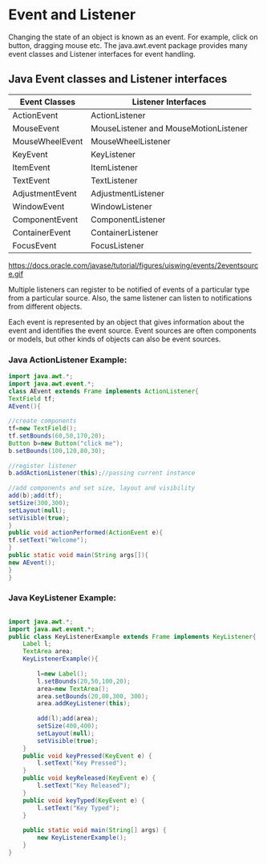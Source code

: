 # Event and Listener 

Changing the state of an object is known as an event. For example, click on button, dragging mouse etc. The java.awt.event package provides many event classes and Listener interfaces for event handling.


## Java Event classes and Listener interfaces

| Event Classes | Listener Interfaces|
|-------------------|--------------------|
| ActionEvent | ActionListener |
| MouseEvent | MouseListener and MouseMotionListener |
| MouseWheelEvent | MouseWheelListener |
| KeyEvent |	KeyListener |
| ItemEvent |	ItemListener |
| TextEvent |	TextListener |
| AdjustmentEvent | AdjustmentListener |
| WindowEvent | WindowListener |
| ComponentEvent	| ComponentListener |
| ContainerEvent	| ContainerListener |
| FocusEvent	| FocusListener |



https://docs.oracle.com/javase/tutorial/figures/uiswing/events/2eventsource.gif

Multiple listeners can register to be notified of events of a particular type from a particular source. Also, the same listener can listen to notifications from different objects.

Each event is represented by an object that gives information about the event and identifies the event source. Event sources are often components or models, but other kinds of objects can also be event sources.


### Java ActionListener Example:
```java
import java.awt.*;  
import java.awt.event.*;  
class AEvent extends Frame implements ActionListener{  
TextField tf;  
AEvent(){  
  
//create components  
tf=new TextField();  
tf.setBounds(60,50,170,20);  
Button b=new Button("click me");  
b.setBounds(100,120,80,30);  
  
//register listener  
b.addActionListener(this);//passing current instance  
  
//add components and set size, layout and visibility  
add(b);add(tf);  
setSize(300,300);  
setLayout(null);  
setVisible(true);  
}  
public void actionPerformed(ActionEvent e){  
tf.setText("Welcome");  
}  
public static void main(String args[]){  
new AEvent();  
}  
}  
```

### Java KeyListener Example:
```java

import java.awt.*;  
import java.awt.event.*;  
public class KeyListenerExample extends Frame implements KeyListener{  
    Label l;  
    TextArea area;  
    KeyListenerExample(){  
          
        l=new Label();  
        l.setBounds(20,50,100,20);  
        area=new TextArea();  
        area.setBounds(20,80,300, 300);  
        area.addKeyListener(this);  
          
        add(l);add(area);  
        setSize(400,400);  
        setLayout(null);  
        setVisible(true);  
    }  
    public void keyPressed(KeyEvent e) {  
        l.setText("Key Pressed");  
    }  
    public void keyReleased(KeyEvent e) {  
        l.setText("Key Released");  
    }  
    public void keyTyped(KeyEvent e) {  
        l.setText("Key Typed");  
    }  
  
    public static void main(String[] args) {  
        new KeyListenerExample();  
    }  
}  
```
